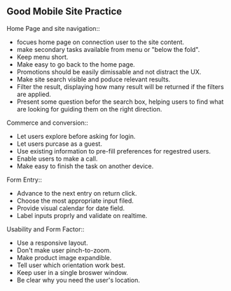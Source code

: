 ## Good Mobile Site Practice
Home Page and site navigation:: 
 * focues home page on connection user to the site content.
 * make secondary tasks available from menu or "below the fold".
 * Keep menu short.
 * Make easy to go back to the home page. 
 * Promotions should be easily dimissable and not distract the UX. 
 * Make site search visible and poduce relevant results.
 * Filter the result, displaying how many result will be returned if the filters are applied.
 * Present some question befor the search box, helping users to find what are looking for guiding them on the right direction.

 Commerce and conversion:: 
  * Let users explore before asking for login.
  * Let users purcase as a guest.
  * Use existing information to pre-fill preferences for regestred users.
  * Enable users to make a call.
  * Make easy to finish the task on another device.

Form Entry:: 
 * Advance to the next entry on return click.
 * Choose the most appropriate input filed.
 * Provide visual calendar for date field.
 * Label inputs proprly and validate on realtime.

Usability and Form Factor::
 * Use a responsive layout.
 * Don't make user pinch-to-zoom.
 * Make product image expandible.
 * Tell user which orientation work best.
 * Keep user in a single broswer window.
 * Be clear why you need the user's location.
